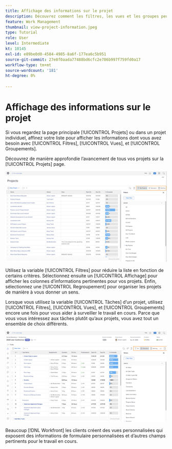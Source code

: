 ```yaml
---
title: Affichage des informations sur le projet
description: Découvrez comment les filtres, les vues et les groupes peuvent rendre les informations du projet facilement visibles pour vous aider à gérer les projets.
feature: Work Management
thumbnail: view-project-information.jpeg
type: Tutorial
role: User
level: Intermediate
kt: 10145
exl-id: e89be0d0-4584-4985-8a6f-177ea6c5b951
source-git-commit: 27e8f0aada77488bd6cfc2e786b997f759fd0a17
workflow-type: tm+mt
source-wordcount: '181'
ht-degree: 0%

---
```


# Affichage des informations sur le projet

Si vous regardez la page principale [!UICONTROL Projets] ou dans un projet individuel, affinez votre liste pour afficher les informations dont vous avez besoin avec [!UICONTROL Filtres], [!UICONTROL Vues], et [!UICONTROL Groupements].

Découvrez de manière approfondie l’avancement de tous vos projets sur la [!UICONTROL Projets] page.

![Page de projet avec des filtres affichant](assets/planner-fund-project-page-fvg-copy.png)

Utilisez la variable [!UICONTROL Filtres] pour réduire la liste en fonction de certains critères. Sélectionnez ensuite un [!UICONTROL Affichage] pour afficher les colonnes d’informations pertinentes pour vos projets. Enfin, sélectionnez une [!UICONTROL Regroupement] pour organiser les projets de manière à vous donner un sens.

Lorsque vous utilisez la variable [!UICONTROL Tâches] d’un projet, utilisez [!UICONTROL Filtres], [!UICONTROL Vues], et [!UICONTROL Groupements] encore une fois pour vous aider à surveiller le travail en cours. Parce que vous vous intéressez aux tâches plutôt qu’aux projets, vous avez tout un ensemble de choix différents.

![Liste des tâches du projet avec des vues](assets/planner-fund-task-list-fvg.png)

Beaucoup [!DNL Workfront] les clients créent des vues personnalisées qui exposent des informations de formulaire personnalisées et d’autres champs pertinents pour le travail en cours.

